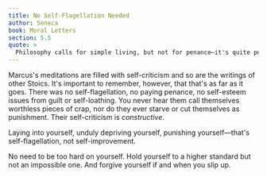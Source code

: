 ```yaml
---
title: No Self-Flagellation Needed
author: Seneca
book: Moral Letters
section: 5.5
quote: >
  Philosophy calls for simple living, but not for penance—it's quite possible to be simple without being crude.
---
```


Marcus's meditations are filled with self-criticism and so are the writings of other Stoics. It's important to remember, however, that that's as far as it goes. There was no self-flagellation, no paying penance, no self-esteem issues from guilt or self-loathing. You never hear them call themselves worthless pieces of crap, nor do they ever starve or cut themselves as punishment. Their self-criticism is _constructive_.

Laying into yourself, unduly depriving yourself, punishing yourself—that's self-flagellation, not self-improvement.

No need to be too hard on yourself. Hold yourself to a higher standard but not an impossible one. And forgive yourself if and when you slip up.

